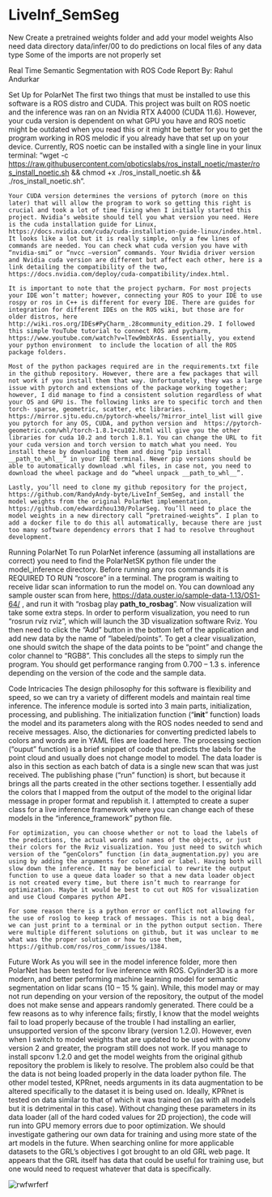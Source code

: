 # LiveInf_SemSeg
New
Create a pretrained weights folder and add your model weights
Also need data directory data/infer/00 to do predictions on local files of any data type
Some of the imports are not properly set


Real Time Semantic Segmentation with ROS Code Report
By: Rahul Andurkar

Set Up for PolarNet
	The first two things that must be installed to use this software is a ROS distro and CUDA. This project was built on ROS noetic and the inference was ran on an Nvidia RTX A4000 (CUDA 11.6). However, your cuda version is dependent on what GPU you have and ROS noetic might be outdated when you read this or it might be better for you to get the program working in ROS melodic if you already have that set up on your device. Currently, ROS noetic can be installed with a single line in your linux terminal: “wget -c https://raw.githubusercontent.com/qboticslabs/ros_install_noetic/master/ros_install_noetic.sh && chmod +x ./ros_install_noetic.sh && ./ros_install_noetic.sh”.

	Your CUDA version determines the versions of pytorch (more on this later) that will allow the program to work so getting this right is crucial and took a lot of time fixing when I initially started this project. Nvidia’s website should tell you what version you need. Here is the cuda installation guide for Linux, https://docs.nvidia.com/cuda/cuda-installation-guide-linux/index.html. It looks like a lot but it is really simple, only a few lines of commands are needed. You can check what cuda version you have with “nvidia-smi” or “nvcc –version” commands. Your Nvidia driver version and Nvidia cuda version are different but affect each other, here is a link detailing the compatibility of the two, https://docs.nvidia.com/deploy/cuda-compatibility/index.html.

	It is important to note that the project pycharm. For most projects your IDE won’t matter; however, connecting your ROS to your IDE to use rospy or ros in C++ is different for every IDE. There are guides for integration for different IDEs on the ROS wiki, but those are for older distros, here http://wiki.ros.org/IDEs#PyCharm_.28community_edition.29. I followed this simple YouTube tutorial to connect ROS and pycharm, https://www.youtube.com/watch?v=lTew9mbXrAs. Essentially, you extend your python environment  to include the location of all the ROS package folders.

	Most of the python packages required are in the requirements.txt file in the github repository. However, there are a few packages that will not work if you install them that way. Unfortunately, they was a large issue with pytorch and extensions of the package working together; however, I did manage to find a consistent solution regardless of what your OS and GPU is. The following links are to specific torch and then torch- sparse, geometric, scatter, etc libraries. https://mirror.sjtu.edu.cn/pytorch-wheels/?mirror_intel_list will give you pytorch for any OS, CUDA, and python version and  https://pytorch-geometric.com/whl/torch-1.8.1+cu102.html will give you the other libraries for cuda 10.2 and torch 1.8.1. You can change the URL to fit your cuda version and torch version to match what you need. You install these by downloading them and doing “pip install __path_to_whl__” in your IDE terminal. Newer pip versions should be able to automatically download .whl files, in case not, you need to download the wheel package and do “wheel unpack __path_to_whl__”.

	Lastly, you’ll need to clone my github repository for the project, https://github.com/RandyAndy-byte/LiveInf_SemSeg, and install the model weights from the original PolarNet implementation, https://github.com/edwardzhou130/PolarSeg. You’ll need to place the model weights in a new directory call “pretrained-weights”. I plan to add a docker file to do this all automatically, because there are just too many software dependency errors that I had to resolve throughout development.


Running PolarNet
	To run PolarNet inference (assuming all installations are correct) you need to find the PolarNetSK python file under the model_inference directory. Before running any ros commands it is REQUIRED TO RUN “roscore” in a terminal. The program is waiting to receive lidar scan information to run the model on. You can download any sample ouster scan from here, https://data.ouster.io/sample-data-1.13/OS1-64/ , and run it with “rosbag play __path_to_rosbag__”. Now visualization will take some extra steps. In order to perform visualization, you need to run “rosrun rviz rviz”, which will launch the 3D visualization software Rviz. You then need to click the “Add” button in the bottom left of the application and add new data by the name of “labeled/points”. To get a clear visualization, one should switch the shape of the data points to be “point” and change the color channel to “RGB8”. This concludes all the steps to simply run the program. You should get performance ranging from 0.700 – 1.3 s. inference depending on the version of the code and the sample data.

Code Intricacies
	The design philosophy for this software is flexibility and speed, so we can try a variety of different models and maintain real time inference. The inference module is sorted into 3 main parts, initialization, processing, and publishing. The initialization function (“__init__” function) loads the model and its parameters along with the ROS nodes needed to send and receive messages. Also, the dictionaries for converting predicted labels to colors and words are in YAML files are loaded here. The processing section (“ouput” function) is a brief snippet of code that predicts the labels for the point cloud and usually does not change model to model. The data loader is also in this section as each batch of data is a single new scan that was just received. The publishing phase (“run” function) is short, but because it brings all the parts created in the other sections together. I essentially add the colors that I mapped from the output of the model to the original lidar message in proper format and republish it. I attempted to create a super class for a live inference framework where you can change each of these models in the “inference_framework” python file.

	For optimization, you can choose whether or not to load the labels of the predictions, the actual words and names of the objects, or just their colors for the Rviz visualization. You just need to switch which version of the “genColors” function (in data_augmentation.py) you are using by adding the arguments for color and or label. Having both will slow down the inference. It may be beneficial to rewrite the output function to use a queue data loader so that a new data loader object is not created every time, but there isn’t much to rearrange for optimization. Maybe it would be best to cut out ROS for visualization and use Cloud Compares python API.

	For some reason there is a python error or conflict not allowing for the use of roslog to keep track of messages. This is not a big deal, we can just print to a terminal or in the python output section. There were multiple different solutions on github, but it was unclear to me what was the proper solution or how to use them, https://github.com/ros/ros_comm/issues/1384.

Future Work
	As you will see in the model inference folder, more then PolarNet has been tested for live inference with ROS. Cylinder3D is a more modern, and better performing machine learning model for semantic segmentation on lidar scans (10 – 15 % gain). While, this model may or may not run depending on your version of the repository, the output of the model does not make sense and appears randomly generated. There could be a few reasons as to why inference fails; firstly, I know that the model weights fail to load properly because of the trouble I had installing an earlier, unsupported version of the spconv library (version 1.2.0). However, even when I switch to model weights that are updated to be used with spconv version 2 and greater, the program still does not work. If you manage to install spconv 1.2.0 and get the model weights from the original github repository the problem is likely to resolve. The problem also could be that the data is not being loaded properly in the data loader python file. The other model tested, KPRnet, needs arguments in its data augmentation to be altered specifically to the dataset it is being used on. Ideally, KPRnet is tested on data similar to that of which it was trained on (as with all models but it is detrimental in this case). Without changing these parameters in its data loader (all of the hard coded values for 2D projection), the code will run into GPU memory errors due to poor optimization. We should investigate gathering our own data for training and using more state of the art models in the future. When searching online for more applicable datasets to the GRL’s objectives I got brought to an old GRL web page. It appears that the  GRL itself has data that could be useful for training use, but one would need to request whatever that data is specifically.


![rwfwrferf](https://github.com/RandyAndy-byte/LiveInf_SemSeg/assets/80483401/c38c24e3-c11f-42f4-8741-7d27a37e8d94)



